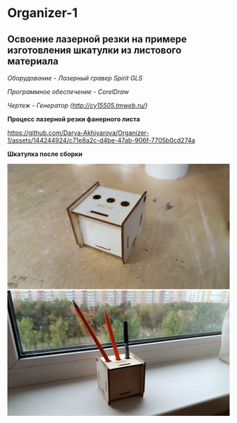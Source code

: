 # Organizer-1
**Освоение лазерной резки на примере изготовления шкатулки из листового материала**
-------------
*Оборудование - Лазерный гравер Spirit GLS*

*Программное обеспечение - CorelDraw*

*Чертеж - Генератор (http://cy15505.tmweb.ru/)*






**Процесс лазерной резки фанерного листа**

https://github.com/Darya-Akhiyarova/Organizer-1/assets/144244924/c71e8a2c-d4be-47ab-906f-7705b0cd274a

**Шкатулка после сборки**

![image](пикча1.jpg)
![image](пикча2.jpg)
